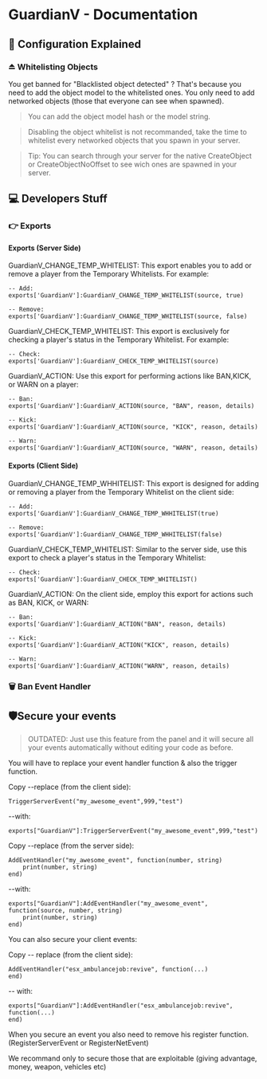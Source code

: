 # GuardianV - Documentation

## 🎊 Configuration Explained
### ⏏️ Whitelisting Objects

You get banned for "Blacklisted object detected" ?
That's because you need to add the object model to the whitelisted ones.
You only need to add networked objects (those that everyone can see when spawned).

> You can add the object model hash or the model string.

> Disabling the object whitelist is not recommanded, take the time to whitelist every networked objects that you spawn in your server.

> Tip: You can search through your server for the native CreateObject or CreateObjectNoOffset to see wich ones are spawned in your server.

## 💻 Developers Stuff
### 👉 Exports
#### Exports (Server Side)

GuardianV_CHANGE_TEMP_WHITELIST: This export enables you to add or remove a player from the Temporary Whitelists. For example:
```
-- Add:
exports['GuardianV']:GuardianV_CHANGE_TEMP_WHITELIST(source, true)

-- Remove:
exports['GuardianV']:GuardianV_CHANGE_TEMP_WHITELIST(source, false)
```
GuardianV_CHECK_TEMP_WHITELIST: This export is exclusively for checking a player's status in the Temporary Whitelist. 
For example:
```
-- Check:
exports['GuardianV']:GuardianV_CHECK_TEMP_WHITELIST(source)
```
GuardianV_ACTION: Use this export for performing actions like BAN,KICK, or WARN on a player:
```
-- Ban:
exports['GuardianV']:GuardianV_ACTION(source, "BAN", reason, details)

-- Kick:
exports['GuardianV']:GuardianV_ACTION(source, "KICK", reason, details)

-- Warn:
exports['GuardianV']:GuardianV_ACTION(source, "WARN", reason, details)
```
#### Exports (Client Side)
GuardianV_CHANGE_TEMP_WHHITELIST: This export is designed for adding or removing a player from the Temporary Whitelist on the client side:
```
-- Add:
exports['GuardianV']:GuardianV_CHANGE_TEMP_WHHITELIST(true)

-- Remove:
exports['GuardianV']:GuardianV_CHANGE_TEMP_WHHITELIST(false)
```
GuardianV_CHECK_TEMP_WHITELIST: Similar to the server side, use this export to check a player's status in the Temporary Whitelist:
```
-- Check:
exports['GuardianV']:GuardianV_CHECK_TEMP_WHITELIST()
```
GuardianV_ACTION: On the client side, employ this export for actions such as BAN, KICK, or WARN:
```
-- Ban:
exports['GuardianV']:GuardianV_ACTION("BAN", reason, details)

-- Kick:
exports['GuardianV']:GuardianV_ACTION("KICK", reason, details)

-- Warn:
exports['GuardianV']:GuardianV_ACTION("WARN", reason, details)
```

### 🗑️ Ban Event Handler

## 🛡️Secure your events
> OUTDATED: Just use this feature from the panel and it will secure all your events automatically without editing your code as before.  



You will have to replace your event handler function & also the trigger function.

Copy
--replace (from the client side):
```
TriggerServerEvent("my_awesome_event",999,"test")
```
--with:
```
exports["GuardianV"]:TriggerServerEvent("my_awesome_event",999,"test")
```
Copy
--replace (from the server side):
```
AddEventHandler("my_awesome_event", function(number, string)
    print(number, string)
end)
```
--with:
```
exports["GuardianV"]:AddEventHandler("my_awesome_event", function(source, number, string)
    print(number, string)
end)
```
You can also secure your client events:

Copy
-- replace (from the client side):
```
AddEventHandler("esx_ambulancejob:revive", function(...)
end)
```
-- with:
```
exports["GuardianV"]:AddEventHandler("esx_ambulancejob:revive", function(...)
end)
```
When you secure an event you also need to remove his register function.(RegisterServerEvent or RegisterNetEvent)

We recommand only to secure those that are exploitable (giving advantage, money, weapon, vehicles etc)